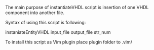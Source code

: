The main purpose of instantiateVHDL script is insertion of one VHDL component into another file.

Syntax of using this script is following:

instaniateEntityVHDL input_file output_file str_num

To install this script as Vim plugin place plugin folder to .vim/
